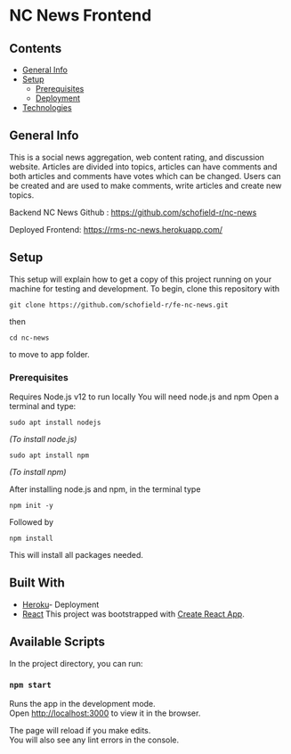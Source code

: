 # NC News Frontend
## Contents

- [General Info](#General-Info)
- [Setup](#setup)
  - [Prerequisites](#Prerequisites)
  - [Deployment](#deployment)
- [Technologies](#built-with)

## General Info
This is a social news aggregation, web content rating, and discussion website. Articles are divided into topics, articles can have comments and both articles and comments have votes which can be changed. Users can be created and are used to make comments, write articles and create new topics.

Backend NC News Github : https://github.com/schofield-r/nc-news

Deployed Frontend: https://rms-nc-news.herokuapp.com/

## Setup
This setup will explain how to get a copy of this project running on your machine for testing and development. To begin, clone this repository with

 `git clone https://github.com/schofield-r/fe-nc-news.git`

then 

`cd nc-news`

to move to app folder.
### Prerequisites

Requires Node.js v12 to run locally
You will need node.js and npm
Open a terminal and type:

`sudo apt install nodejs`

_(To install node.js)_

`sudo apt install npm`

_(To install npm)_

After installing node.js and npm, in the terminal type

`npm init -y`

Followed by

`npm install`

This will install all packages needed.

## Built With
- [Heroku](https://www.heroku.com/home)- Deployment
- [React](https://reactjs.org/) 
This project was bootstrapped with [Create React App](https://github.com/facebook/create-react-app).

## Available Scripts

In the project directory, you can run:

### `npm start`

Runs the app in the development mode.<br />
Open [http://localhost:3000](http://localhost:3000) to view it in the browser.

The page will reload if you make edits.<br />
You will also see any lint errors in the console.


